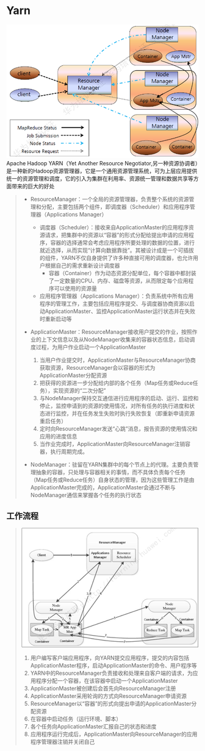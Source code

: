 # Yarn
![avatar](Yarn.jpg)
Apache Hadoop YARN（Yet Another Resource Negotiator,另一种资源协调者）是一种新的Hadoop资源管理器，它是一个通用资源管理系统，可为上层应用提供统一的资源管理和调度，它的引入为集群在利用率、资源统一管理和数据共享等方面带来的巨大的好处

> * ResourceManager：一个全局的资源管理器，负责整个系统的资源管理和分配，主要包括两个组件，即调度器（Scheduler）和应用程序管理器（Applications Manager）
>     * 调度器（Scheduler）：接收来自ApplicationMaster的应用程序资源请求，把集群中的资源以“容器”的形式分配给提出申请的应用程序，容器的选择通常会考虑应用程序所要处理的数据的位置，进行就近选择，从而实现“计算向数据靠拢”。其被设计成是一个可插拔的组件，YARN不仅自身提供了许多种直接可用的调度器，也允许用户根据自己的需求重新设计调度器
>         * 容器（Container）作为动态资源分配单位，每个容器中都封装了一定数量的CPU、内存、磁盘等资源，从而限定每个应用程序可以使用的资源量
>     * 应用程序管理器（Applications Manager）：负责系统中所有应用程序的管理工作，主要包括应用程序提交、与调度器协商资源以启动ApplicationMaster、监控ApplicationMaster运行状态并在失败时重新启动等
>
> * ApplicationMaster：ResourceManager接收用户提交的作业，按照作业的上下文信息以及从NodeManager收集来的容器状态信息，启动调度过程，为用户作业启动一个ApplicationMaster
>     1. 当用户作业提交时，ApplicationMaster与ResourceManager协商获取资源，ResourceManager会以容器的形式为ApplicationMaster分配资源
>     2. 把获得的资源进一步分配给内部的各个任务（Map任务或Reduce任务），实现资源的“二次分配”
>     3. 与NodeManager保持交互通信进行应用程序的启动、运行、监控和停止，监控申请到的资源的使用情况，对所有任务的执行进度和状态进行监控，并在任务发生失败时执行失败恢复（即重新申请资源重启任务）
>     4. 定时向ResourceManager发送“心跳”消息，报告资源的使用情况和应用的进度信息
>     5. 当作业完成时，ApplicationMaster向ResourceManager注销容器，执行周期完成。
>
> * NodeManager：驻留在YARN集群中的每个节点上的代理。主要负责管理抽象的容器，只处理与容器相关的事情，而不具体负责每个任务（Map任务或Reduce任务）自身状态的管理，因为这些管理工作是由ApplicationMaster完成的，ApplicationMaster会通过不断与NodeManager通信来掌握各个任务的执行状态 

## 工作流程
> ![avatar](yarn-workflow.jpg)
> 1. 用户编写客户端应用程序，向YARN提交应用程序，提交的内容包括ApplicationMaster程序，启动ApplicationMaster的命令、用户程序等
> 2. YARN中的ResourceManager负责接收和处理来自客户端的请求，为应用程序分配一个容器，在该容器中启动一个ApplicationMaster
> 3. ApplicationMaster被创建后会首先向ResourceManager注册
> 4. ApplicationMaster采用轮询的方式向ResourceManager申请资源
> 5. ResourceManager以“容器”的形式向提出申请的ApplicationMaster分配资源
> 6. 在容器中启动任务（运行环境、脚本）
> 7. 各个任务向ApplicationMaster汇报自己的状态和进度
> 8. 应用程序运行完成后，ApplicationMaster向ResourceManager的应用程序管理器注销并关闭自己